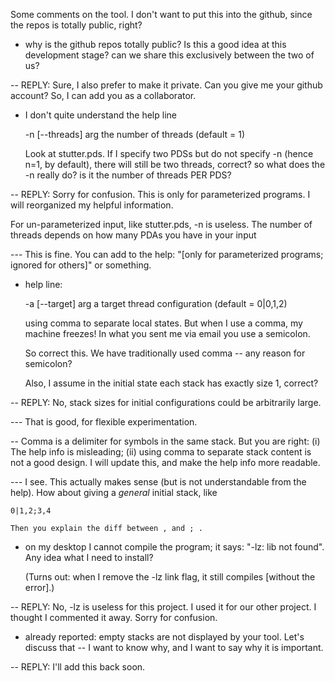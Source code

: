 Some comments on the tool. I don't want to put this into the github, since
the repos is totally public, right?

- why is the github repos totally public? Is this a good idea at this
  development stage? can we share this exclusively between the two of us?

-- REPLY: Sure, I also prefer to make it private. Can you give me your 
   github account? So, I can add you as a collaborator. 

- I don't quite understand the help line

  -n [--threads] arg        the number of threads (default = 1)

  Look at stutter.pds. If I specify two PDSs but do not specify -n (hence
  n=1, by default), there will still be two threads, correct? so what does
  the -n really do? is it the number of threads PER PDS?

-- REPLY: Sorry for confusion. This is only for parameterized programs. I 
   will reorganized my helpful information. 

   For un-parameterized input, like stutter.pds, -n is useless. The number 
   of threads depends on how many PDAs you have in your input

--- This is fine. You can add to the help: "[only for parameterized
    programs; ignored for others]" or something.

- help line:

  -a [--target] arg         a target thread configuration (default = 0|0,1,2)

  using comma to separate local states. But when I use a comma, my machine
  freezes! In what you sent me via email you use a semicolon.

  So correct this. We have traditionally used comma -- any reason for
  semicolon?

  Also, I assume in the initial state each stack has exactly size 1,
  correct?

-- REPLY: No, stack sizes for initial configurations could be arbitrarily 
   large.

--- That is good, for flexible experimentation.

-- Comma is a delimiter for symbols in the same stack. But you are 
   right: (i) The help info is misleading; (ii) using comma to separate stack 
   content is not a good design. I will update this, and make the help info
   more readable.

--- I see. This actually makes sense (but is not understandable from the
    help). How about giving a *general* initial stack, like

    0|1,2;3,4

    Then you explain the diff between , and ; .

- on my desktop I cannot compile the program; it says: "-lz: lib not
  found". Any idea what I need to install?

  (Turns out: when I remove the -lz link flag, it still compiles [without
  the error].)

-- REPLY: No, -lz is useless for this project. I used it for our other project. 
   I thought I commented it away. Sorry for confusion. 

- already reported: empty stacks are not displayed by your tool. Let's
  discuss that -- I want to know why, and I want to say why it is important.

-- REPLY: I'll add this back soon. 

